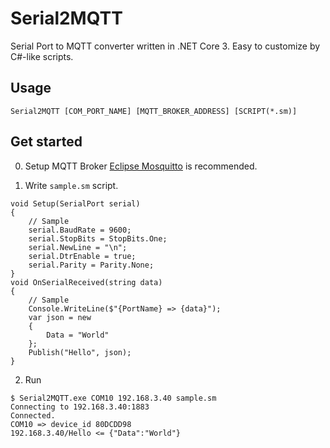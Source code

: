 # Serial2MQTT
Serial Port to MQTT converter written in .NET Core 3. Easy to customize by C#-like scripts.

## Usage
```
Serial2MQTT [COM_PORT_NAME] [MQTT_BROKER_ADDRESS] [SCRIPT(*.sm)]
```

## Get started
0. Setup MQTT Broker
[Eclipse Mosquitto](https://mosquitto.org/) is recommended.

1. Write ```sample.sm``` script.
```
void Setup(SerialPort serial)
{
    // Sample
    serial.BaudRate = 9600;
    serial.StopBits = StopBits.One;
    serial.NewLine = "\n";
    serial.DtrEnable = true;
    serial.Parity = Parity.None;
}
void OnSerialReceived(string data)
{
    // Sample
    Console.WriteLine($"{PortName} => {data}");
    var json = new
    {
        Data = "World"
    };
    Publish("Hello", json);
}
```

2. Run
```
$ Serial2MQTT.exe COM10 192.168.3.40 sample.sm
Connecting to 192.168.3.40:1883
Connected.
COM10 => device_id 80DCDD98
192.168.3.40/Hello <= {"Data":"World"}
```
